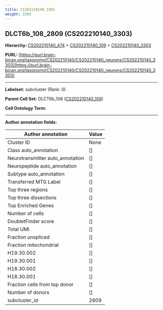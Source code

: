 ```yaml
---
title: CS202210140_3303
weight: 3303
---
```

## DLCT6b_108_2809 (CS202210140_3303)
<b>Hierarchy: </b>
[CS202210140_474](../CS202210140_474) >
[CS202210140_109](../CS202210140_109) >
[CS202210140_3303](../CS202210140_3303)

**PURL:** [https://purl.brain-bican.org/taxonomy/CS202210140/CS202210140_neurons/CS202210140_3303](https://purl.brain-bican.org/taxonomy/CS202210140/CS202210140_neurons/CS202210140_3303)

---


**Labelset:** subcluster (Rank: 0)

**Parent Cell Set:** DLCT6b_108 ([CS202210140_109](../CS202210140_109))



**Cell Ontology Term:** 

[MARKER GENES.]: #


---

[TRANSFERRED ANNOTATIONS.]: #


[AUTHOR ANNOTATION FIELDS.]: #


**Author annotation fields:**

| Author annotation | Value |
|-------------------|-------|
|Cluster ID|None|
|Class auto_annotation|[]|
|Neurotransmitter auto_annotation|[]|
|Neuropeptide auto_annotation|[]|
|Subtype auto_annotation|[]|
|Transferred MTG Label|[]|
|Top three regions|[]|
|Top three dissections|[]|
|Top Enriched Genes|[]|
|Number of cells|[]|
|DoubletFinder score|[]|
|Total UMI|[]|
|Fraction unspliced|[]|
|Fraction mitochondrial|[]|
|H19.30.002|[]|
|H19.30.001|[]|
|H18.30.002|[]|
|H18.30.001|[]|
|Fraction cells from top donor|[]|
|Number of donors|[]|
|subcluster_id|2809|

